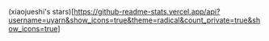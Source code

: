 

(xiaojueshi's stars)[https://github-readme-stats.vercel.app/api?username=uyarn&show_icons=true&theme=radical&count_private=true&show_icons=true]

<!--
**xiaojueshi/xiaojueshi** is a ✨ _special_ ✨ repository because its `README.md` (this file) appears on your GitHub profile.

Here are some ideas to get you started:

- 🔭 I’m currently working on ...
- 🌱 I’m currently learning ...
- 👯 I’m looking to collaborate on ...
- 🤔 I’m looking for help with ...
- 💬 Ask me about ...
- 📫 How to reach me: ...
- 😄 Pronouns: ...
- ⚡ Fun fact: ...
-->
